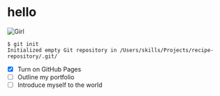 # hello
![Girl](https://images.pexels.com/photos/18165273/pexels-photo-18165273.jpeg?auto=compress&cs=tinysrgb&w=1260&h=750&dpr=1)

```
$ git init
Initialized empty Git repository in /Users/skills/Projects/recipe-repository/.git/
```
- [X] Turn on GitHub Pages
- [ ] Outline my portfolio
- [ ] Introduce myself to the world
